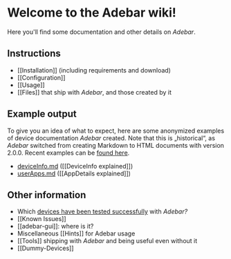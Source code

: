 # Welcome to the Adebar wiki!
Here you'll find some documentation and other details on *Adebar*.

## Instructions
* [[Installation]] (including requirements and download)
* [[Configuration]]
* [[Usage]]
* [[Files]] that ship with *Adebar*, and those created by it

## Example output
To give you an idea of what to expect, here are some anonymized examples of device documentation *Adebar* created. Note that this is „historical“, as *Adebar* switched from creating Markdown to HTML documents with version 2.0.0. Recent examples can be [found here](https://pages.codeberg.org/izzy/adebar/).

* [deviceInfo.md](https://github.com/IzzySoft/Adebar/wiki/example-deviceInfo.md) ([[DeviceInfo explained]])
* [userApps.md](https://github.com/IzzySoft/Adebar/wiki/example-userApps.md) ([[AppDetails explained]])

## Other information
* Which [devices have been tested successfully](https://github.com/IzzySoft/Adebar/wiki/Tested-Devices) with *Adebar?*
* [[Known Issues]]
* [[adebar-gui]]: where is it?
* Miscellaneous [[Hints]] for Adebar usage
* [[Tools]] shipping with *Adebar* and being useful even without it
* [[Dummy-Devices]]
